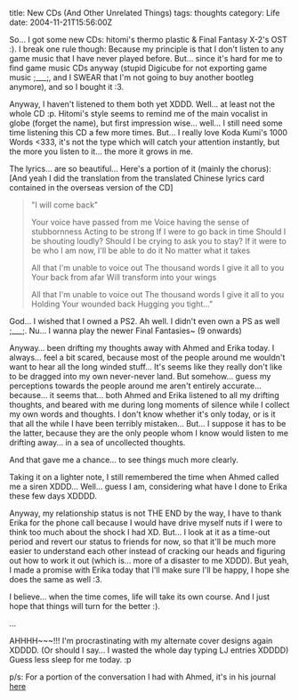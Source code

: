 title: New CDs (And Other Unrelated Things)
tags: thoughts
category: Life
date: 2004-11-21T15:56:00Z

So… I got some new CDs: hitomi's thermo plastic & Final Fantasy X-2's OST :). I break one rule though: Because my principle is that I don't listen to any game music that I have never played before. But… since it's hard for me to find game music CDs anyway (stupid Digicube for not exporting game music ;\_\_\_;, and I SWEAR that I'm not going to buy another bootleg anymore), and so I bought it :3.

Anyway, I haven't listened to them both yet XDDD. Well… at least not the whole CD :p. Hitomi's style seems to remind me of the main vocalist in globe (forget the name), but first impression wise… well… I still need some time listening this CD a few more times. But… I really love Koda Kumi's 1000 Words <333, it's not the type which will catch your attention instantly, but the more you listen to it… the more it grows in me.

The lyrics… are so beautiful… Here's a portion of it (mainly the chorus): [And yeah I did the translation from the translated Chinese lyrics card contained in the overseas version of the CD]

> "I will come back"
> 
> Your voice have passed from me
> Voice having the sense of stubbornness
> Acting to be strong
> If I were to go back in time
> Should I be shouting loudly?
> Should I be crying to ask you to stay?
> If it were to be who I am now, I'll be able to do it
> No matter what it takes
> 
> All that I'm unable to voice out
> The thousand words
> I give it all to you
> Your back from afar
> Will transform into your wings
> 
> All that I'm unable to voice out
> The thousand words
> I give it all to you
> Holding
> Your wounded back
> Hugging you tight…"

God… I wished that I owned a PS2. Ah well. I didn't even own a PS as well ;\_\_\_;. Nu… I wanna play the newer Final Fantasies~ (9 onwards)

Anyway… been drifting my thoughts away with Ahmed and Erika today. I always… feel a bit scared, because most of the people around me wouldn't want to hear all the long winded stuff… It's seems like they really don't like to be dragged into my own never-never land. But somehow… guess my perceptions towards the people around me aren't entirely accurate… because… it seems that… both Ahmed and Erika listened to all my drifting thoughts, and beared with me during long moments of silence while I collect my own words and thoughts. I don't know whether it's only today, or is it that all the while I have been terribly mistaken… But… I suppose it has to be the latter, because they are the only people whom I know would listen to me drifting away… in a sea of uncollected thoughts.

And that gave me a chance… to see things much more clearly.

Taking it on a lighter note, I still remembered the time when Ahmed called me a siren XDDD… Well… guess I am, considering what have I done to Erika these few days XDDDD.

Anyway, my relationship status is not THE END by the way, I have to thank Erika for the phone call because I would have drive myself nuts if I were to think too much about the shock I had XD. But… I look at it as a time-out period and revert our status to friends for now, so that it'll be much more easier to understand each other instead of cracking our heads and figuring out how to work it out (which is… more of a disaster to me XDDD). But yeah, I made a promise with Erika today that I'll make sure I'll be happy, I hope she does the same as well :3.

I believe… when the time comes, life will take its own course. And I just hope that things will turn for the better :).

…

AHHHH~~~!!! I'm procrastinating with my alternate cover designs again XDDDD. (Or should I say… I wasted the whole day typing LJ entries XDDDD) Guess less sleep for me today. :p

p/s: For a portion of the conversation I had with Ahmed, it's in his journal [here](http://www.livejournal.com/users/Ahmed/332762.html#cutid4)
